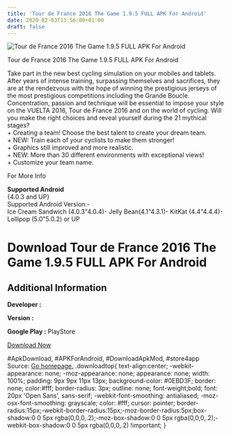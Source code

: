 ```yaml
---
title: 'Tour de France 2016 The Game 1.9.5 FULL APK For Android'
date: 2020-02-03T13:56:00+01:00
draft: false
---
```


![Tour de France 2016 The Game 1.9.5 FULL APK For Android](https://i2.wp.com/apkhome.net/wp-content/uploads/2016/12/Tour-de-France-2016-The-Game-1.9.5.png "Tour de France 2016 The Game 1.9.5 FULL APK For Android")

  

Tour de France 2016 The Game 1.9.5 FULL APK For Android

Take part in the new best cycling simulation on your mobiles and tablets.  
After years of intense training, surpassing themselves and sacrifices, they are at the rendezvous with the hope of winning the prestigious jerseys of the most prestigious competitions including the Grande Boucle.  
Concentration, passion and technique will be essential to impose your style on the VUELTA 2016, Tour de France 2016 and on the world of cycling. Will you make the right choices and reveal yourself during the 21 mythical stages?  
\+ Creating a team! Choose the best talent to create your dream team.  
\+ NEW: Train each of your cyclists to make them stronger!  
\+ Graphics still improved and more realistic.  
\+ NEW: More than 30 different environments with exceptional views!  
\+ Customize your team name.

For More Info

**Supported Android**  
{4.0.3 and UP}  
Supported Android Version:-  
Ice Cream Sandwich (4.0.3"4.0.4)- Jelly Bean(4.1"4.3.1)- KitKat (4.4"4.4.4)- Lollipop (5.0"5.0.2) or UP

Download Tour de France 2016 The Game 1.9.5 FULL APK For Android
================================================================

Additional Information
----------------------

**Developer :**

**Version :**

**Google Play :** PlayStore

  

[Download Now](https://store4app.co/post/tour-de-france-2016-the-game-1-9-5-full-apk-for-android_1573670628)

  
#ApkDownload, #APKForAndroid, #DownloadApkMod, #store4app  
Source: [Go homepage.](https://store4app.co/post/tour-de-france-2016-the-game-1-9-5-full-apk-for-android_1573670628) .downloadtop{ text-align:center; -webkit-appearance: none; -moz-appearance: none; appearance: none; width: 100%; padding: 9px 9px 11px 13px; background-color: #0EBD3F; border: none; color:#fff; border-radius: 3px; outline: none; font-weight;bold; font: 20px 'Open Sans', sans-serif; -webkit-font-smoothing: antialiased; -moz-osx-font-smoothing: grayscale; color: #fff; cursor: pointer; border-radius:15px;-webkit-border-radius:15px;-moz-border-radius:5px;box-shadow:0 0 5px rgba(0,0,0,.2);-moz-box-shadow:0 0 5px rgba(0,0,0,.2);-webkit-box-shadow:0 0 5px rgba(0,0,0,.2) !important; }